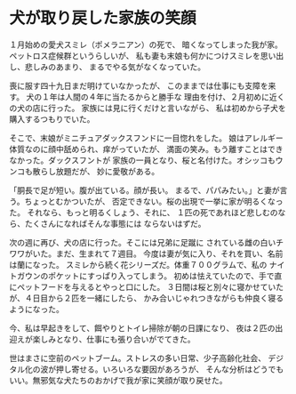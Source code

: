 # 犬が取り戻した家族の笑顔

１月始めの愛犬スミレ（ポメラニアン）の死で、
暗くなってしまった我が家。ペットロス症候群というらしいが、
私も妻も末娘も何かにつけスミレを思い出し、悲しみのあまり、
まるでやる気がなくなっていた。

喪に服す四十九日まだ明けていなかったが、
このままでは仕事にも支障を来す。
犬の１年は人間の４年に当たるからと勝手な
理由を付け、２月初めに近くの犬の店に行った。
家族には見に行くだけと言いながら、
私は初めから子犬を購入するつもりでいた。

そこで、末娘がミニチュアダックスフンドに一目惚れをした。
娘はアレルギー体質なのに顔中舐められ、痒がっていたが、
満面の笑み。もう離すことはできなかった。ダックスフントが
家族の一員となり、桜と名付けた。オシッコもウンコも散らし放題だが、
妙に愛敬がある。

「胴長で足が短い。腹が出ている。顔が長い。
まるで、パパみたい。」と妻が言う。ちょっとむかついたが、
否定できない。桜の出現で一挙に家が明るくなった。
それなら、もっと明るくしょう、それに、
１匹の死であれほど悲しむのなら、たくさんになればそんな事態には
ならないはずだ。

次の週に再び、犬の店に行った。そこには兄弟に足蹴に
されている雌の白いチワワがいた。まだ、生まれて７週目。
今度は妻が気に入り、それを買い、名前は蘭になった。
スミレから続く花シリーズだ。体重７００グラムで、私の
ナイトガウンのポケットにすっぱり入ってしまう。
初めは怯えていたので、手で直にペットフードを与えるとやっと口にした。
３日間は桜と別々に寝かせていたが、４日目から２匹を一緒にしたら、
かみ合いじゃれつきながらも仲良く寝るようになった。

今、私は早起きをして、餌やりとトイレ掃除が朝の日課になり、
夜は２匹の出迎えが楽しみとなり、仕事にも張り合いがでてきた。

世はまさに空前のペットブーム。ストレスの多い日常、少子高齢化社会、
デジタル化の波が押し寄せる。いろいろな要因があろうが、
そんな分析はどうでもいい。無邪気な犬たちのおかげで我が家に笑顔が取り戻せた。
